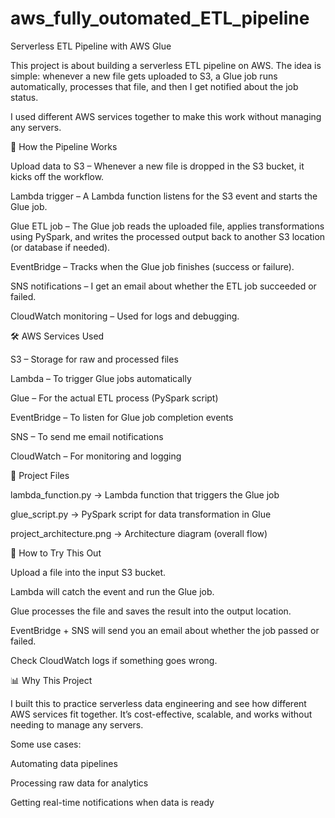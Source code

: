 # aws_fully_outomated_ETL_pipeline

Serverless ETL Pipeline with AWS Glue

This project is about building a serverless ETL pipeline on AWS. The idea is simple: whenever a new file gets uploaded to S3, a Glue job runs automatically, processes that file, and then I get notified about the job status.

I used different AWS services together to make this work without managing any servers.

🔗 How the Pipeline Works

Upload data to S3 – Whenever a new file is dropped in the S3 bucket, it kicks off the workflow.

Lambda trigger – A Lambda function listens for the S3 event and starts the Glue job.

Glue ETL job – The Glue job reads the uploaded file, applies transformations using PySpark, and writes the processed output back to another S3 location (or database if needed).

EventBridge – Tracks when the Glue job finishes (success or failure).

SNS notifications – I get an email about whether the ETL job succeeded or failed.

CloudWatch monitoring – Used for logs and debugging.

🛠️ AWS Services Used

S3 – Storage for raw and processed files

Lambda – To trigger Glue jobs automatically

Glue – For the actual ETL process (PySpark script)

EventBridge – To listen for Glue job completion events

SNS – To send me email notifications

CloudWatch – For monitoring and logging

📂 Project Files

lambda_function.py → Lambda function that triggers the Glue job

glue_script.py → PySpark script for data transformation in Glue

project_architecture.png → Architecture diagram (overall flow)

🚀 How to Try This Out

Upload a file into the input S3 bucket.

Lambda will catch the event and run the Glue job.

Glue processes the file and saves the result into the output location.

EventBridge + SNS will send you an email about whether the job passed or failed.

Check CloudWatch logs if something goes wrong.

📊 Why This Project

I built this to practice serverless data engineering and see how different AWS services fit together. It’s cost-effective, scalable, and works without needing to manage any servers.

Some use cases:

Automating data pipelines

Processing raw data for analytics

Getting real-time notifications when data is ready

